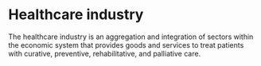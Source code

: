 # Healthcare industry
The healthcare industry is an aggregation and integration of sectors within the economic system that provides goods and services to treat patients with curative, preventive, rehabilitative, and palliative care.
